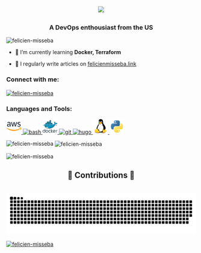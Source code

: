 <h1 align="center">
    <img src="https://readme-typing-svg.herokuapp.com/?font=Righteous&size=35&center=true&vCenter=true&width=500&height=70&duration=4000&lines=Hi+There!+👋;+I'm+Felicien+Misseba !;" />
</h1>

<h3 align="center">A DevOps enthousiast from the US</h3>

<p align="left"> <img src="https://komarev.com/ghpvc/?username=felicien-misseba&label=Profile%20views&color=0e75b6&style=flat" alt="felicien-misseba" /> </p>

- 🌱 I’m currently learning **Docker, Terraform**

- 📝 I regularly write articles on [felicienmisseba.link](felicienmisseba.link)

<h3 align="left">Connect with me:</h3>
<p align="left">
<a href="https://linkedin.com/in/felicien-misseba" target="blank"><img align="center" src="https://raw.githubusercontent.com/rahuldkjain/github-profile-readme-generator/master/src/images/icons/Social/linked-in-alt.svg" alt="felicien-misseba" height="30" width="40" /></a>
</p>

<h3 align="left">Languages and Tools:</h3>
<p align="left"> <a href="https://aws.amazon.com" target="_blank" rel="noreferrer"> <img src="https://raw.githubusercontent.com/devicons/devicon/master/icons/amazonwebservices/amazonwebservices-original-wordmark.svg" alt="aws" width="40" height="40"/> </a> <a href="https://www.gnu.org/software/bash/" target="_blank" rel="noreferrer"> <img src="https://www.vectorlogo.zone/logos/gnu_bash/gnu_bash-icon.svg" alt="bash" width="40" height="40"/> </a> <a href="https://www.docker.com/" target="_blank" rel="noreferrer"> <img src="https://raw.githubusercontent.com/devicons/devicon/master/icons/docker/docker-original-wordmark.svg" alt="docker" width="40" height="40"/> </a> <a href="https://git-scm.com/" target="_blank" rel="noreferrer"> <img src="https://www.vectorlogo.zone/logos/git-scm/git-scm-icon.svg" alt="git" width="40" height="40"/> </a> <a href="https://gohugo.io/" target="_blank" rel="noreferrer"> <img src="https://api.iconify.design/logos-hugo.svg" alt="hugo" width="40" height="40"/> </a> <a href="https://www.linux.org/" target="_blank" rel="noreferrer"> <img src="https://raw.githubusercontent.com/devicons/devicon/master/icons/linux/linux-original.svg" alt="linux" width="40" height="40"/> </a> <a href="https://www.python.org" target="_blank" rel="noreferrer"> <img src="https://raw.githubusercontent.com/devicons/devicon/master/icons/python/python-original.svg" alt="python" width="40" height="40"/> </a> </p>

<p><img align="left" src="https://github-readme-stats.vercel.app/api/top-langs?username=felicien-misseba&show_icons=true&locale=en&layout=compact" alt="felicien-misseba" /></p>

<p>&nbsp;<img align="center" src="https://github-readme-stats.vercel.app/api?username=felicien-misseba&show_icons=true&locale=en" alt="felicien-misseba" /></p>

<p><img align="center" src="https://github-readme-streak-stats.herokuapp.com/?user=felicien-misseba&" alt="felicien-misseba" /></p>



<div align="center">
  <h2>🐍 Contributions 🐍</h2>
  <br>
  <img alt="snake eating my contributions" src="https://raw.githubusercontent.com/felicien-misseba/felicien-misseba/output/github-contribution-grid-snake.svg" />

  
  <br/>
  <p align="left"> <a href="https://github.com/ryo-ma/github-profile-trophy"><img src="https://github-profile-trophy.vercel.app/?username=felicien-misseba" alt="felicien-misseba" /></a> </p>
  
  <br/><br/>
</div>


